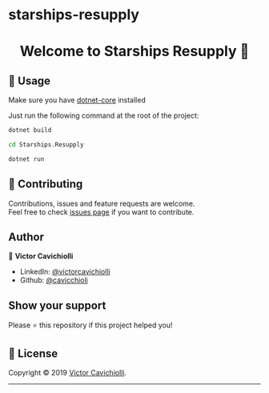 # starships-resupply
<h1 align="center">Welcome to Starships Resupply 👋</h1>

## 🚀 Usage

Make sure you have [dotnet-core](https://dotnet.microsoft.com/download/dotnet-core/3.0) installed

Just run the following command at the root of the project:

```sh
dotnet build
```

```sh
cd Starships.Resupply
```

```sh
dotnet run
```

## 🤝 Contributing

Contributions, issues and feature requests are welcome.<br />
Feel free to check [issues page](https://github.com/cavicchioli/starships-resupply/issues) if you want to contribute.<br />
## Author

👤 **Victor Cavichiolli**

- LinkedIn: [@victorcavichiolli](https://www.linkedin.com/in/victorcavichiolli)
- Github: [@cavicchioli](https://github.com/cavicchioli)

## Show your support

Please ⭐️ this repository if this project helped you!

## 📝 License

Copyright © 2019 [Victor Cavichiolli](https://github.com/cavicchioli).<br />

---
